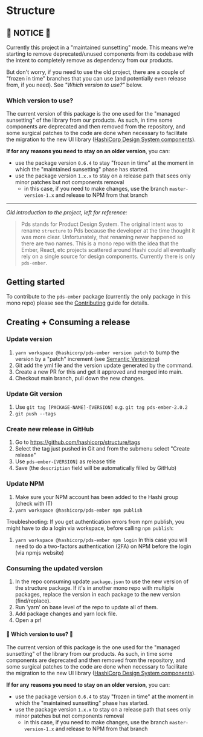 # Structure

## 🚨 NOTICE 🚨

Currently this project in a "maintained sunsetting" mode. This means we're starting to remove deprecated/unused components from its codebase with the intent to completely remove as dependency from our products.

But don't worry, if you need to use the old project, there are a couple of "frozen in time" branches that you can use (and potentially even release from, if you need). See *"Which version to use?"* below.

### Which version to use?

The current version of this package is the one used for the "managed sunsetting" of the library from our products. As such, in time some components are deprecated and then removed from the repository, and some surgical patches to the code are done when necessary to facilitate the migration to the new UI library ([HashiCorp Design System components](https://github.com/hashicorp/design-system)).

**If for any reasons you need to stay on an older version**, you can:
- use the package version `0.6.4` to stay "frozen in time" at the moment in which the "maintained sunsetting" phase has started.
- use the package version `1.x.x` to stay on a release path that sees only minor patches but not components removal
  - in this case, if you need to make changes, use the branch `master-version-1.x` and release to NPM from that branch

---

*Old introduction to the project, left for reference:*

> Pds stands for Product Design System.  The original intent was to rename `structure` to Pds because the developer at the time thought it was more clear.  Unfortunately, that renaming never happened so there are two names.
> This is a mono repo with the idea that the Ember, React, etc projects scattered around Hashi could all eventually rely on a single source for design components.  Currently there is only `pds-ember`.

## Getting started
To contribute to the `pds-ember` package (currently the only package in this mono repo) please see the [Contributing](packages/pds-ember/CONTRIBUTING.md) guide for details.

## Creating + Consuming a release

### Update version
1. `yarn workspace @hashicorp/pds-ember version patch` to bump the version by a "patch" increment (see [Semantic Versioning](https://semver.org/))
2. Git add the yml file and the version update generated by the command.
3. Create a new PR for this and get it approved and merged into main.
4. Checkout main branch, pull down the new changes.

### Update Git version
1. Use `git tag [PACKAGE-NAME]-[VERSION]` e.g. `git tag pds-ember-2.0.2`
2. `git push --tags`

### Create new release in GitHub
1. Go to https://github.com/hashicorp/structure/tags
2. Select the tag just pushed in Git and from the submenu select "Create release"
3. Use `pds-ember-[VERSION]` as release title
4. Save (the `description` field will be automatically filled by GitHub)

### Update NPM
1. Make sure your NPM account has been added to the Hashi group (check with IT)
2. `yarn workspace @hashicorp/pds-ember npm publish`

Troubleshooting: If you get authentication errors from npm publish, you might have to do a login via workspace, before calling `npm publish`:
1. `yarn workspace @hashicorp/pds-ember npm login`
In this case you will need to do a two-factors authentication (2FA) on NPM before the login (via npmjs website)

### Consuming the updated version
1. In the repo consuming update `package.json` to use the new version of the structure package.  If it's in another mono repo with multiple packages, replace the version in each package to the new version (find/replace).
2. Run ‘yarn’ on base level of the repo to update all of them.
3. Add package changes and yarn lock file.
4. Open a pr!

#### 🚨 Which version to use? 🚨
The current version of this package is the one used for the "managed sunsetting" of the library from our products. As such, in time some components are deprecated and then removed from the repository, and some surgical patches to the code are done when necessary to facilitate the migration to the new UI library ([HashiCorp Design System components](https://github.com/hashicorp/design-system)).

**If for any reasons you need to stay on an older version**, you can:
- use the package version `0.6.4` to stay "frozen in time" at the moment in which the "maintained sunsetting" phase has started.
- use the package version `1.x.x` to stay on a release path that sees only minor patches but not components removal
  - in this case, if you need to make changes, use the branch `master-version-1.x` and release to NPM from that branch
